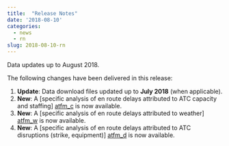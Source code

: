 ```yaml
---
title:  "Release Notes"
date: '2018-08-10'
categories:
  - news
  - rn
slug: 2018-08-10-rn
---
```


Data updates up to August 2018.

The following changes have been delivered in this release:

1. **Update**: Data download files updated up to **July 2018** (when applicable).
1. **New**: A [specific analysis of en route delays attributed to ATC capacity and staffing] [atfm_c] is now available.
1. **New**: A [specific analysis of en route delays attributed to weather] [atfm_w] is now available.
1. **New**: A [specific analysis of en route delays attributed to ATC disruptions (strike, equipment)] [atfm_d] is now available.


[atfm_w]: <{{ "/studies/atfm-weather" | prepend: site.baseurl | prepend: site.url }}> "Analysis of en route delays attributed to ATC capacity and staffing"
[atfm_c]: <{{ "/studies/atfm-cap-staff" | prepend: site.baseurl | prepend: site.url }}> "Analysis of en route delays attributed to weather"
[atfm_d]: <{{ "/studies/atfm-ind-action" | prepend: site.baseurl | prepend: site.url }}> "Analysis of en route delays attributed to ATC disruptions (strike, equipment)"